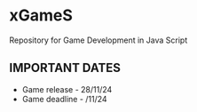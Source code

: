 # xGameS
Repository for Game Development in Java Script

## IMPORTANT DATES
* Game release - 28/11/24
* Game deadline - /11/24